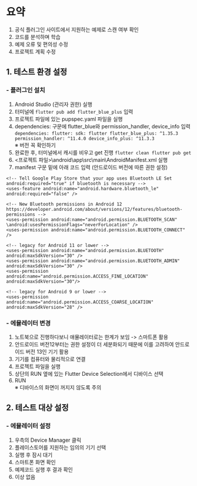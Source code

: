 # 요약
1. 공식 플러그인 사이트에서 지원하는 예제로 스캔 여부 확인
2. 코드를 분석하며 학습
3. 예제 오류 및 편의성 수정
4. 프로젝트 계획 수정


## 1. 테스트 환경 설정
  ### - 플러그인 설치
  1. Android Studio (관리자 권한) 실행
  2. 터미널에 `flutter pub add flutter_blue_plus` 입력
  3. 프로젝트 파일에 있는 pupspec.yaml 파일을 실행
  4. dependencies: 구문에 flutter_blue와 permission_handler, device_info 입력
    `dependencies:
  flutter:
    sdk: flutter
  flutter_blue_plus: ^1.35.3
  permission_handler: ^11.4.0
  device_info_plus: ^11.3.3`  
  ※ 버전 꼭 확인하기
  5. 완료한 후, 터미널에서 캐시를 비우고 get 진행
     `flutter clean
     flutter pub get`
  6. <프로젝트 파일>\android\app\src\main\AndroidManifest.xml 실행
  7. manifest 구문 밑에 아래 코드 입력 (안드로이드 버전에 따른 권한 설정)
```
<!-- Tell Google Play Store that your app uses Bluetooth LE Set android:required="true" if bluetooth is necessary -->
<uses-feature android:name="android.hardware.bluetooth_le" android:required="false" />

<!-- New Bluetooth permissions in Android 12
https://developer.android.com/about/versions/12/features/bluetooth-permissions -->
<uses-permission android:name="android.permission.BLUETOOTH_SCAN" \android:usesPermissionFlags="neverForLocation" />
<uses-permission android:name="android.permission.BLUETOOTH_CONNECT" />

<!-- legacy for Android 11 or lower -->
<uses-permission android:name="android.permission.BLUETOOTH" android:maxSdkVersion="30" />
<uses-permission android:name="android.permission.BLUETOOTH_ADMIN" android:maxSdkVersion="30" />
<uses-permission android:name="android.permission.ACCESS_FINE_LOCATION" android:maxSdkVersion="30"/>

<!-- legacy for Android 9 or lower -->
<uses-permission android:name="android.permission.ACCESS_COARSE_LOCATION" android:maxSdkVersion="28" />
```

  ### - 에뮬레이터 변경
  1. 노트북으로 진행하다보니 애뮬레이터로는 한계가 보임 -> 스마트폰 활용
  2. 안드로이드 버전12부터는 권한 설정이 더 세분화되기 때문에 이를 고려하여 안드로이드 버전 13인 기기 활용 
  3. 기기를 컴퓨터와 물리적으로 연결 
  4. 프로젝트 파일을 실행
  5. 상단의 RUN 옆에 있는 Flutter Device Selection에서 디바이스 선택
  6. RUN  
  ※ 디바이스의 화면이 꺼지지 않도록 주의

## 2. 테스트 대상 설정
  ### - 에뮬레이터 설정
  1. 우측의 Device Manager 클릭
  2. 플레이스토어를 지원하는 임의의 기기 선택
  3. 실행 후 잠시 대기
  4. 스마트폰 화면 확인
  5. 예제코드 실행 후 결과 확인
  6. 이상 없음

